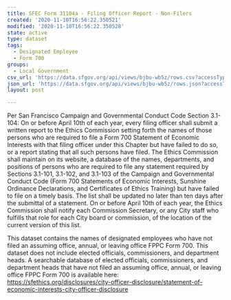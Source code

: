 ```yaml
---
title: SFEC Form 31104a - Filing Officer Report - Non-Filers
created: '2020-11-10T16:56:22.350521'
modified: '2020-11-10T16:56:22.350528'
state: active
type: dataset
tags:
  - Designated Employee
  - Form 700
groups:
  - Local Government
csv_url: 'https://data.sfgov.org/api/views/bjbu-wb5z/rows.csv?accessType=DOWNLOAD'
json_url: 'https://data.sfgov.org/api/views/bjbu-wb5z/rows.json?accessType=DOWNLOAD'
layout: post

---
```

Per San Francisco Campaign and Governmental Conduct Code Section 3.1-104: On or before April 10th of each year, every filing officer shall submit a written report to the Ethics Commission setting forth the names of those persons who are required to file a Form 700 Statement of Economic Interests with that filing officer under this Chapter but have failed to do so, or a report stating that all such persons have filed.  The Ethics Commission shall maintain on its website, a database of the names, departments, and positions of persons who are required to file any statement required by Sections 3.1-101, 3.1-102, and 3.1-103 of the Campaign and Governmental Conduct Code (Form 700 Statements of Economic Interests, Sunshine Ordinance Declarations, and Certificates of Ethics Training) but have failed to file on a timely basis. The list shall be updated no later than ten days after the submittal of a statement. On or before April 10th of each year, the Ethics Commission shall notify each Commission Secretary, or any City staff who fulfills that role for each City board or commission, of the location of the current version of this list.

This dataset contains the names of designated employees who have not filed an assuming office, annual, or leaving office FPPC Form 700.  This dataset does not include elected officials, commissioners, and department heads.  A searchable database of elected officials, commissioners, and department heads that have not filed an assuming office, annual, or leaving office FPPC Form 700 is available here:  https://sfethics.org/disclosures/city-officer-disclosure/statement-of-economic-interests-city-officer-disclosure
